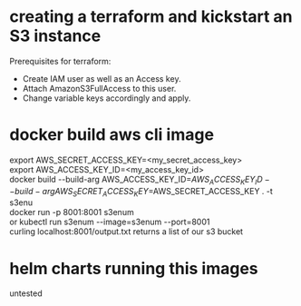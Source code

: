 # creating a terraform and kickstart an S3 instance
Prerequisites for terraform:
- Create IAM user as well as an Access key.
- Attach AmazonS3FullAccess to this user.
- Change variable keys accordingly and apply.

# docker build aws cli image
export AWS_SECRET_ACCESS_KEY=<my_secret_access_key> \
export AWS_ACCESS_KEY_ID=<my_access_key_id> \
docker build
  --build-arg AWS_ACCESS_KEY_ID=$AWS_ACCESS_KEY_ID
  --build-arg AWS_SECRET_ACCESS_KEY=$AWS_SECRET_ACCESS_KEY . -t s3enu \
docker run -p 8001:8001 s3enum \
or kubectl run s3enum --image=s3enum --port=8001 \
curling localhost:8001/output.txt returns a list of our s3 bucket

# helm charts running this images
untested
